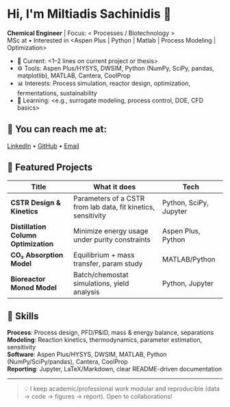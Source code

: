 # Hi, I'm Miltiadis Sachinidis 👋
[//]: # (Welcome to my personal portfolio! I’m a MSc Student in Biochemimcal Engineering in DTU, Copenhegen.)  
**Chemical Engineer** | Focus: < Processes / Biotechnology >  
MSc at <School> • Interested in <Aspen Plus | Python | Matlab | Process Modeling | Optimization>

- 🔬 Current: <1–2 lines on current project or thesis>
- ⚙️ Tools: Aspen Plus/HYSYS, DWSIM, Python (NumPy, SciPy, pandas, matplotlib), MATLAB, Cantera, CoolProp
- 📊 Interests: Process simulation, reactor design, optimization, fermentations, sustainability
- 🌱 Learning: <e.g., surrogate modeling, process control, DOE, CFD basics>

## 🔗 You can reach me at:
[LinkedIn](https://www.linkedin.com/in/miltiadis-sachinidis/) • [GitHub](https://github.com/sachinid00) • [Email](mailto:<msachinid@gmail.com>)


## 📌 Featured Projects
| Title | What it does | Tech |
|---|---|---|
| **CSTR Design & Kinetics** | Parameters of a CSTR from lab data, fit kinetics, sensitivity | Python, SciPy, Jupyter |
| **Distillation Column Optimization** | Minimize energy usage under purity constraints | Aspen Plus, Python |
| **CO₂ Absorption Model** | Equilibrium + mass transfer, param study | MATLAB/Python |
| **Bioreactor Monod Model** | Batch/chemostat simulations, yield analysis | Python, Jupyter |

## 🧰 Skills
**Process**: Process design, PFD/P&ID, mass & energy balance, separations  
**Modeling**: Reaction kinetics, thermodynamics, parameter estimation, sensitivity  
**Software**: Aspen Plus/HYSYS, DWSIM, MATLAB, Python (NumPy/SciPy/pandas), Cantera, CoolProp  
**Reporting**: Jupyter, LaTeX/Markdown, clear README-driven documentation

---

> 💡 I keep academic/professional work modular and reproducible (data → code → figures → report). Open to collaborations!
